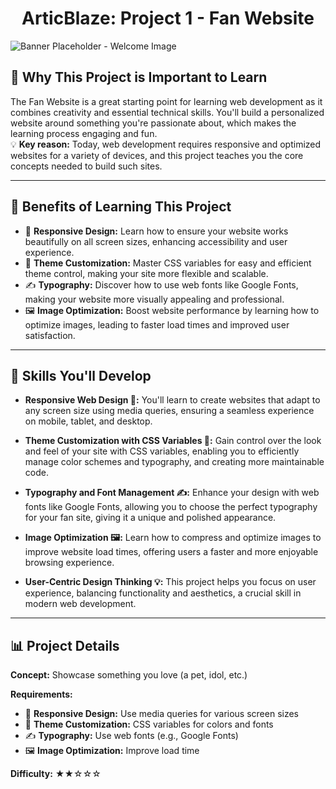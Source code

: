 <h1 align="center">ArticBlaze: Project 1 - Fan Website</h1>

<div style="align: center;">
  <img src="https://images.unsplash.com/photo-1600614518987-f9c081f69e0e?q=80&w=2070&auto=format&fit=crop&ixlib=rb-4.0.3&ixid=M3wxMjA3fDB8MHxwaG90by1wYWdlfHx8fGVufDB8fHx8fA%3D%3D" alt="Banner Placeholder - Welcome Image">
</div>

## 🚀 Why This Project is Important to Learn

The Fan Website is a great starting point for learning web development as it combines creativity and essential technical skills. You'll build a personalized website around something you're passionate about, which makes the learning process engaging and fun.  
💡 **Key reason:** Today, web development requires responsive and optimized websites for a variety of devices, and this project teaches you the core concepts needed to build such sites.

---

## 🎯 Benefits of Learning This Project

- 📱 **Responsive Design:** Learn how to ensure your website works beautifully on all screen sizes, enhancing accessibility and user experience.
- 🎨 **Theme Customization:** Master CSS variables for easy and efficient theme control, making your site more flexible and scalable.
- ✍️ **Typography:** Discover how to use web fonts like Google Fonts, making your website more visually appealing and professional.
- 🖼️ **Image Optimization:** Boost website performance by learning how to optimize images, leading to faster load times and improved user satisfaction.

---

## 🔧 Skills You'll Develop

- **Responsive Web Design 📱:** You'll learn to create websites that adapt to any screen size using media queries, ensuring a seamless experience on mobile, tablet, and desktop.
  
- **Theme Customization with CSS Variables 🎨:** Gain control over the look and feel of your site with CSS variables, enabling you to efficiently manage color schemes and typography, and creating more maintainable code.
  
- **Typography and Font Management ✍️:** Enhance your design with web fonts like Google Fonts, allowing you to choose the perfect typography for your fan site, giving it a unique and polished appearance.
  
- **Image Optimization 🖼️:** Learn how to compress and optimize images to improve website load times, offering users a faster and more enjoyable browsing experience.
  
- **User-Centric Design Thinking 💡:** This project helps you focus on user experience, balancing functionality and aesthetics, a crucial skill in modern web development.

---

## 📊 Project Details

**Concept:** Showcase something you love (a pet, idol, etc.)  

**Requirements:**
- 📱 **Responsive Design:** Use media queries for various screen sizes
- 🎨 **Theme Customization:** CSS variables for colors and fonts
- ✍️ **Typography:** Use web fonts (e.g., Google Fonts)
- 🖼️ **Image Optimization:** Improve load time

**Difficulty:** ★★☆☆☆

